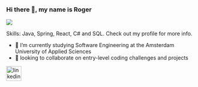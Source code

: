 ### Hi there 👋, my name is Roger
![](https://www.kindpng.com/picc/m/141-1419051_github-icon-png-transparent-png.png)

Skills: Java, Spring, React, C# and SQL. Check out my profile for more info.

- 🔭 I’m currently studying Software Engineering at the Amsterdam University of Applied Sciences
- 👯 looking to collaborate on entry-level coding challenges and projects 


[<img src='https://cdn.jsdelivr.net/npm/simple-icons@3.0.1/icons/linkedin.svg' alt='linkedin' height='40'>](https://www.linkedin.com/in/rogerdirkx/)  

